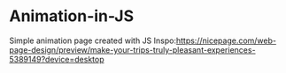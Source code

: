 # Animation-in-JS
Simple animation page created with JS
Inspo:https://nicepage.com/web-page-design/preview/make-your-trips-truly-pleasant-experiences-5389149?device=desktop
